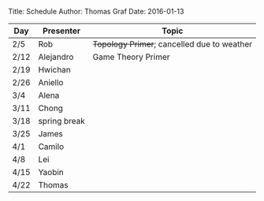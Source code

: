 Title: Schedule
Author: Thomas Graf
Date: 2016-01-13


| Day   | Presenter    | Topic                                           |
|-------|--------------|-------------------------------------------------|
| 2/5   | Rob          | <del>Topology Primer</del>; cancelled due to weather   |
| 2/12  | Alejandro    | Game Theory Primer                              |
| 2/19  | Hwichan      |                                                 |
| 2/26  | Aniello      |                                                 |
| 3/4   | Alena        |                                                 |
| 3/11  | Chong        |                                                 |
| 3/18  | spring break |                                                 |
| 3/25  | James        |                                                 |
| 4/1   | Camilo       |                                                 |
| 4/8   | Lei          |                                                 |
| 4/15  | Yaobin       |                                                 |
| 4/22  | Thomas       |                                                 |
